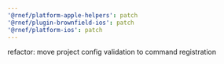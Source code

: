 ```yaml
---
'@rnef/platform-apple-helpers': patch
'@rnef/plugin-brownfield-ios': patch
'@rnef/platform-ios': patch
---
```


refactor: move project config validation to command registration
